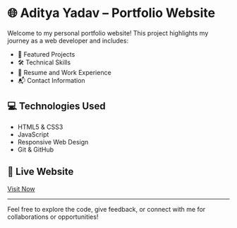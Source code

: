 # 🌐 Aditya Yadav – Portfolio Website

Welcome to my personal portfolio website! This project highlights my journey as a web developer and includes:

- 🚀 Featured Projects  
- 🛠️ Technical Skills  
- 📄 Resume and Work Experience  
- 📬 Contact Information  

## 💻 Technologies Used
- HTML5 & CSS3  
- JavaScript  
- Responsive Web Design  
- Git & GitHub

## 🔗 Live Website
[Visit Now](https://github.com/adityayadav-codes/my-portfolio.git)

---

Feel free to explore the code, give feedback, or connect with me for collaborations or opportunities!
